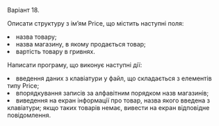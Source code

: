 Варіант 18.

<p>Описати структуру з ім’ям Price, що містить наступні поля:</p>
<li>назва товару;
<li>назва магазину, в якому продається товар;
<li>вартість товару в гривнях.
<p>Написати програму, що виконує наступні дії:</p>
<li>введення даних з клавіатури у файл, що складається з елементів типу Price; 
<li>впорядкування записів за алфавітним порядком назв магазинів;
<li>виведення на екран інформації про товар, назва якого введена з клавіатури; якщо таких товарів немає, вивести на екран відповідне повідомлення.
